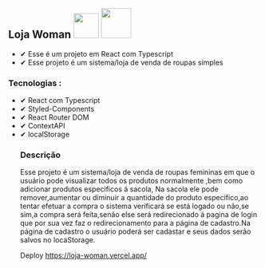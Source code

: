 <h2>Loja Woman
    <img height='50px' width='50px' src="https://img.icons8.com/office/80/000000/react.png"/>
    <img height='60px' width='60px' src="https://img.icons8.com/fluency/96/000000/typescript.png"/>
</h2>
<ul>
    <li> ✔ Esse é um projeto em React com Typescript</li>
    <li> ✔ Esse projeto é um sistema/loja de venda de roupas simples  </li>
</ul>
<div>
<h3>Tecnologias :</h3>
    <ul>
    <li> ✔ React com Typescript</li>
    <li> ✔ Styled-Components</li>
    <li> ✔ React Router DOM</li>
    <li> ✔ ContextAPI </li>
    <li> ✔ localStorage </li>
<div>
<p><h3>Descrição</h3> Esse projeto é um sistema/loja de venda de roupas femininas em que o usuário pode visualizar todos os produtos normalmente  ,bem como adicionar produtos especificos á sacola,
    Na sacola ele pode remover,aumentar ou diminuir a quantidade do produto especifico,ao tentar efetuar a compra o sistema verificará se está logado ou não,se sim,a compra será feita,senão else será redirecionado á pagina de login que por sua vez faz o redirecionamento para a página de cadastro.Na página de cadastro o usuário poderá ser cadastar  e seus dados serão salvos no locaStorage.
</p>
<p>Deploy <a href='https://loja-woman.vercel.app/'>https://loja-woman.vercel.app/</a></p>
